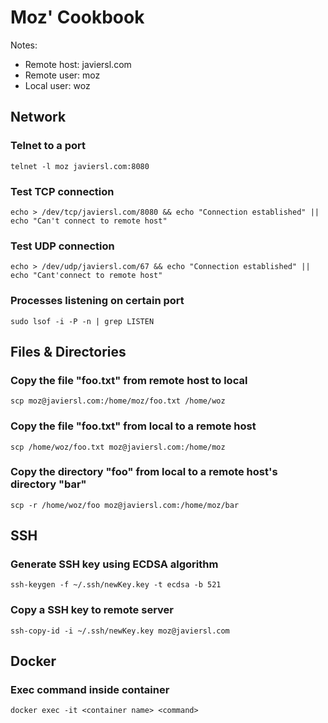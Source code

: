 # Moz' Cookbook

Notes:
 - Remote host: javiersl.com
 - Remote user: moz
 - Local user: woz

## Network

### Telnet to a port
    telnet -l moz javiersl.com:8080

### Test TCP connection
    echo > /dev/tcp/javiersl.com/8080 && echo "Connection established" || echo "Can't connect to remote host"

### Test UDP connection
    echo > /dev/udp/javiersl.com/67 && echo "Connection established" || echo "Cant'connect to remote host"

### Processes listening on certain port
    sudo lsof -i -P -n | grep LISTEN

## Files & Directories

### Copy the file "foo.txt" from remote host to local
    scp moz@javiersl.com:/home/moz/foo.txt /home/woz

### Copy the file "foo.txt" from local to a remote host
    scp /home/woz/foo.txt moz@javiersl.com:/home/moz

### Copy the directory "foo" from local to a remote host's directory "bar"
    scp -r /home/woz/foo moz@javiersl.com:/home/moz/bar

## SSH

### Generate SSH key using ECDSA algorithm
    ssh-keygen -f ~/.ssh/newKey.key -t ecdsa -b 521
    
### Copy a SSH key to remote server
    ssh-copy-id -i ~/.ssh/newKey.key moz@javiersl.com

## Docker

### Exec command inside container
    docker exec -it <container name> <command>
